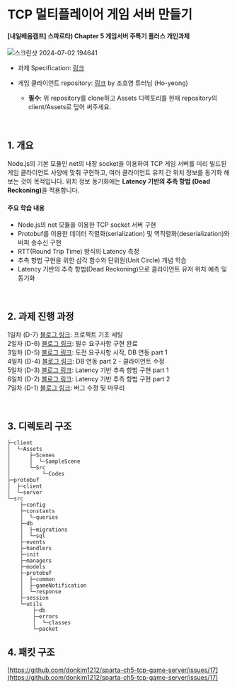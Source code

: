# TCP 멀티플레이어 게임 서버 만들기

#### [내일배움캠프] 스파르타) Chapter 5 게임서버 주특기 플러스 개인과제

![스크린샷 2024-07-02 194641](https://github.com/donkim1212/sparta-ch5-tcp-game-server/assets/32076275/c2d7efd6-d7bb-485f-a36f-d975116d5d1a)

- 과제 Specification: [링크](https://teamsparta.notion.site/Chapter-5-060313f2b3da4ec39e729621a6d81d8a)

- 게임 클라이언트 repository: [링크](https://github.com/Ho-yeong/node5_unity_sample) by 조호영 튜터님 (Ho-yeong)
  - **필수**: 위 repository를 clone하고 Assets 디렉토리를 현재 repository의 client/Assets로 덮어 써주세요.
 

<br>

## 1. 개요

Node.js의 기본 모듈인 net의 내장 socket을 이용하여 TCP 게임 서버를 미리 빌드된 게임 클라이언트 사양에 맞춰 구현하고, 여러 클라이언트 유저 간 위치 정보를 동기화 해보는 것이 목적입니다. 위치 정보 동기화에는 <b>Latency 기반의 추측 항법 (Dead Reckoning)</b>을 적용합니다.

#### 주요 학습 내용
- Node.js의 net 모듈을 이용한 TCP socket 서버 구현
- Protobuf를 이용한 데이터 직렬화(serialization) 및 역직렬화(deserialization)와 버퍼 송수신 구현
- RTT(Round Trip Time) 방식의 Latency 측정
- 추측 항법 구현을 위한 삼각 함수와 단위원(Unit Circle) 개념 학습
- Latency 기반의 추측 항법(Dead Reckoning)으로 클라이언트 유저 위치 예측 및 동기화

<br>

## 2. 과제 진행 과정
1일차 (D-7) [블로그 링크](https://donkim0122.tistory.com/97): 프로젝트 기초 세팅<br>
2일차 (D-6) [블로그 링크](https://donkim0122.tistory.com/98): 필수 요구사항 구현 완료<br>
3일차 (D-5) [블로그 링크](https://donkim0122.tistory.com/99): 도전 요구사항 시작, DB 연동 part 1<br>
4일차 (D-4) [블로그 링크](https://donkim0122.tistory.com/101): DB 연동 part 2 - 클라이언트 수정<br>
5일차 (D-3) [블로그 링크](https://donkim0122.tistory.com/102): Latency 기반 추측 항법 구현 part 1<br>
6일차 (D-2) [블로그 링크](https://donkim0122.tistory.com/103): Latency 기반 추측 항법 구현 part 2<br>
7일차 (D-1) [블로그 링크](https://donkim0122.tistory.com/104): 버그 수정 및 마무리<br>

<br>

## 3. 디렉토리 구조

```
├─client
│  └─Assets
│      ├─Scenes
│      │  └─SampleScene
│      └─Src
│          └─Codes
├─protobuf
│  ├─client
│  └─server
└─src
    ├─config
    ├─constants
    │  └─queries
    ├─db
    │  ├─migrations
    │  └─sql
    ├─events
    ├─handlers
    ├─init
    ├─managers
    ├─models
    ├─protobuf
    │  ├─common
    │  ├─gameNotification
    │  └─response
    ├─session
    └─utils
        ├─db
        ├─errors
        │  └─classes
        └─packet
```

## 4. 패킷 구조
[https://github.com/donkim1212/sparta-ch5-tcp-game-server/issues/17](https://github.com/donkim1212/sparta-ch5-tcp-game-server/issues/17)
<br>
